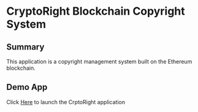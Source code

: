 # CryptoRight Blockchain Copyright System

## Summary 

This application is a copyright management system built on the Ethereum blockchain.


## Demo App

Click [Here](frontend/index.html) to launch the CrptoRight application
